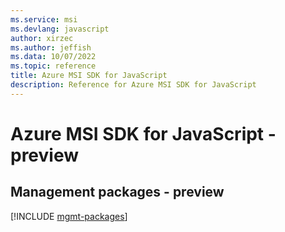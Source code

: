```yaml
---
ms.service: msi
ms.devlang: javascript
author: xirzec
ms.author: jeffish
ms.data: 10/07/2022
ms.topic: reference
title: Azure MSI SDK for JavaScript
description: Reference for Azure MSI SDK for JavaScript
---
```

# Azure MSI SDK for JavaScript - preview

## Management packages - preview
[!INCLUDE [mgmt-packages](msi-mgmt-index.md)]